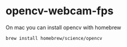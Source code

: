 # opencv-webcam-fps

On mac you can install opencv with homebrew

`brew install homebrew/science/opencv`
